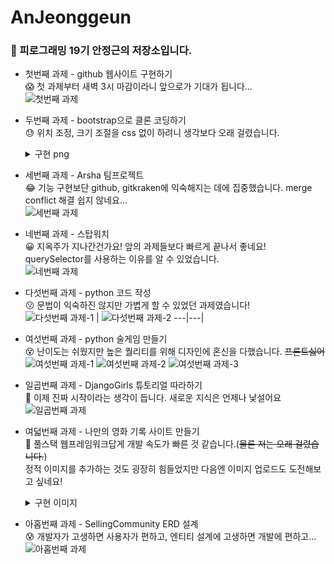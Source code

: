 # AnJeonggeun

### 👋 피로그래밍 19기 안정근의 저장소입니다.

- 첫번째 과제 - github 웹사이트 구현하기  
  😱 첫 과제부터 새벽 3시 마감이라니 앞으로가 기대가 됩니다...  
  ![첫번째 과제](<./%EA%B3%BC%EC%A0%9C%20%EC%9D%B4%EB%AF%B8%EC%A7%80(readme)/assignment1.png>)

- 두번째 과제 - bootstrap으로 클론 코딩하기  
  😓 위치 조정, 크기 조절을 css 없이 하려니 생각보다 오래 걸렸습니다.
  <details>
    <summary>구현 png</summary>
    
    ![두번째 과제](<./%EA%B3%BC%EC%A0%9C%20%EC%9D%B4%EB%AF%B8%EC%A7%80(readme)/assignment2.png>)
  </details>

- 세번째 과제 - Arsha 팀프로젝트  
  😂 기능 구현보단 github, gitkraken에 익숙해지는 데에 집중했습니다. merge conflict 해결 쉽지 않네요...  
  ![세번째 과제](<./%EA%B3%BC%EC%A0%9C%20%EC%9D%B4%EB%AF%B8%EC%A7%80(readme)/assignment3.png>)

- 네번째 과제 - 스탑워치  
  😀 지옥주가 지나간건가요! 앞의 과제들보다 빠르게 끝나서 좋네요!  
  querySelector를 사용하는 이유를 알 수 있었습니다.  
  ![네번째 과제](<./%EA%B3%BC%EC%A0%9C%20%EC%9D%B4%EB%AF%B8%EC%A7%80(readme)/assignment4.PNG>)

- 다섯번째 과제 - python 코드 작성  
  😗 문법이 익숙하진 않지만 가볍게 할 수 있었던 과제였습니다!  
  ![다섯번째 과제-1](<./%EA%B3%BC%EC%A0%9C%20%EC%9D%B4%EB%AF%B8%EC%A7%80(readme)/assignment5-1.PNG>) | ![다섯번째 과제-2](<./%EA%B3%BC%EC%A0%9C%20%EC%9D%B4%EB%AF%B8%EC%A7%80(readme)/assignment5-2.PNG>)
  ---|---|

- 여섯번째 과제 - python 술게임 만들기  
  😵 난이도는 쉬웠지만 높은 퀄리티를 위해 디자인에 혼신을 다했습니다. ~~프론트싫어~~  
  ![여섯번째 과제-1](<./%EA%B3%BC%EC%A0%9C%20%EC%9D%B4%EB%AF%B8%EC%A7%80(readme)/assignment6-1.PNG>)
  ![여섯번째 과제-2](<./%EA%B3%BC%EC%A0%9C%20%EC%9D%B4%EB%AF%B8%EC%A7%80(readme)/assignment6-2.PNG>)
  ![여섯번째 과제-3](<./%EA%B3%BC%EC%A0%9C%20%EC%9D%B4%EB%AF%B8%EC%A7%80(readme)/assignment6-3.PNG>)

- 일곱번째 과제 - DjangoGirls 튜토리얼 따라하기  
  🤔 이제 진짜 시작이라는 생각이 듭니다. 새로운 지식은 언제나 낯설어요
  ![일곱번째 과제](<./%EA%B3%BC%EC%A0%9C%20%EC%9D%B4%EB%AF%B8%EC%A7%80(readme)/assignment7.PNG>)

- 여덟번째 과제 - 나만의 영화 기록 사이트 만들기  
  🙂 풀스택 웹프레임워크답게 개발 속도가 빠른 것 같습니다.(~~물론 저는 오래 걸렸습니다.~~)  
  정적 이미지를 추가하는 것도 굉장히 힘들었지만 다음엔 이미지 업로드도 도전해보고 싶네요!
  <details>
    <summary>구현 이미지</summary>
    
    ![여덟번째 과제-1](<./%EA%B3%BC%EC%A0%9C%20%EC%9D%B4%EB%AF%B8%EC%A7%80(readme)/assignment8-1.PNG>)
    ![여덟번째 과제-2](<./%EA%B3%BC%EC%A0%9C%20%EC%9D%B4%EB%AF%B8%EC%A7%80(readme)/assignment8-2.PNG>)
    ![여덟번째 과제-3](<./%EA%B3%BC%EC%A0%9C%20%EC%9D%B4%EB%AF%B8%EC%A7%80(readme)/assignment8-3.PNG>)
  </details>

- 아홉번째 과제 - SellingCommunity ERD 설계  
  😰 개발자가 고생하면 사용자가 편하고, 엔티티 설계에 고생하면 개발에 편하고...
  ![아홉번째 과제](<./%EA%B3%BC%EC%A0%9C%20%EC%9D%B4%EB%AF%B8%EC%A7%80(readme)/assignment9.PNG>)
